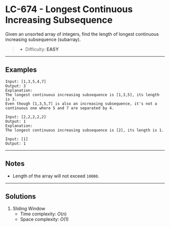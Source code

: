 # LC-674 - Longest Continuous Increasing Subsequence

Given an unsorted array of integers, find the length of longest continuous increasing subsequence (subarray).

> * Difficulty: **EASY**

---
## Examples

```
Input: [1,3,5,4,7]
Output: 3
Explanation:
The longest continuous increasing subsequence is [1,3,5], its length is 3. 
Even though [1,3,5,7] is also an increasing subsequence, it's not a continuous one where 5 and 7 are separated by 4.
```

```
Input: [2,2,2,2,2]
Output: 1
Explanation:
The longest continuous increasing subsequence is [2], its length is 1.
```

```
Input: [1]
Output: 1
```

---
## Notes

* Length of the array will not exceed `10000`.

---
## Solutions

1. Sliding Window
    * Time complexity: $O(n)$
    * Space complexity: $O(1)$
